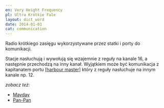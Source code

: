```yaml
---
en: Very Height Frequency
pl: Ultra Krótkie Fale
layout: dict_word
date: 2014-01-01
cat: communication
---
```


Radio krótkiego zasięgu wykorzystywane przez statki i porty do komunikacji.

Stacje nasłuchują i wywołują się wzajemnie z reguły na kanale 16, a następnie przechodzą na inny kanał.
Wyjątkiem może być komunikacja z kapitanatem portu [[harbour master](/dict/h/harbour-master/)] 
który z reguły nasłuchuje na innym kanale np. 12.

*zobacz też:*

* [Mayday](/dict/Mayday/)
* [Pan-Pan](/dict/Pan-Pan/)